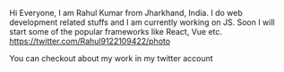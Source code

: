 Hi Everyone, I am Rahul Kumar from Jharkhand, India. I do web development related stuffs and I am currently working on JS. Soon I will start some of the popular frameworks like React, Vue etc.
https://twitter.com/Rahul9122109422/photo

You can checkout about my work in my twitter account 
